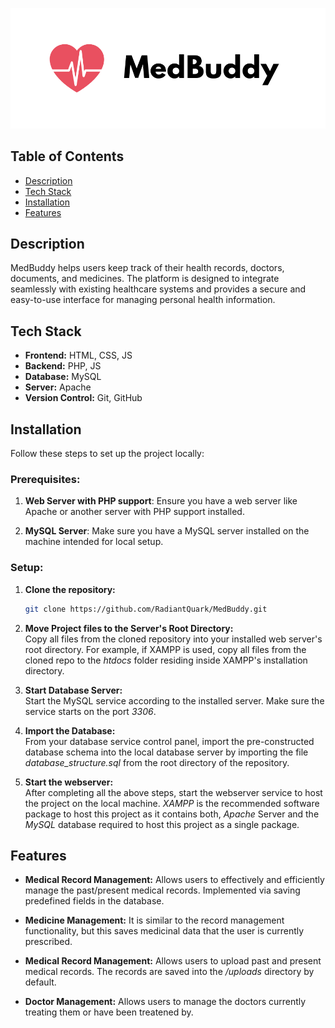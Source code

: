 ![MedBuddy Logo](./assets/MedBuddy_logo.png)

## Table of Contents
- [Description](#description)
- [Tech Stack](#tech-stack)
- [Installation](#installation)
- [Features](#features)

## Description
MedBuddy helps users keep track of their health records, doctors, documents, and medicines. The platform is designed to integrate seamlessly with existing healthcare systems and provides a secure and easy-to-use interface for managing personal health information.

## Tech Stack
- **Frontend:** HTML, CSS, JS
- **Backend:** PHP, JS
- **Database:** MySQL
- **Server:** Apache
- **Version Control:** Git, GitHub

## Installation
Follow these steps to set up the project locally:


### Prerequisites:
1. **Web Server with PHP support**: Ensure you have a web server like Apache or another server with PHP support installed.

2. **MySQL Server**: Make sure you have a MySQL server installed on the machine intended for local setup.


### Setup:
1. **Clone the repository:**

   ```bash
   git clone https://github.com/RadiantQuark/MedBuddy.git
   ```
  
2.  **Move Project files to the Server's Root Directory:**  
    Copy all files from the cloned repository into your installed web server's root directory. For example, if XAMPP is used, copy all files from the cloned repo to the *htdocs* folder residing inside XAMPP's installation directory.

3. **Start Database Server:**  
    Start the MySQL service according to the installed server. Make sure the service starts on the port *3306*.

4. **Import the Database:**  
    From your database service control panel, import the pre-constructed database schema into the local database server by importing the file *database_structure.sql* from the root directory of the repository.

5. **Start the webserver:**  
    After completing all the above steps, start the webserver service to host the project on the local machine. *XAMPP* is the recommended software package to host this project as it contains both, *Apache* Server and the *MySQL* database required to host this project as a single package.

## Features
- **Medical Record Management:** Allows users to effectively and efficiently manage the past/present medical records. Implemented via saving predefined fields in the database.

- **Medicine Management:** It is similar to the record management functionality, but this saves medicinal data that the user is currently prescribed.

- **Medical Record Management:** Allows users to upload past and present medical records. The records are saved into the */uploads* directory by default.

- **Doctor Management:** Allows users to manage the doctors currently treating them or have been treatened by.